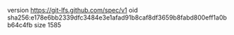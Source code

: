 version https://git-lfs.github.com/spec/v1
oid sha256:e178e6bb2339dfc3484e3e1afad91b8caf8df3659b8fabd800eff1a0bb64c4fb
size 1585
